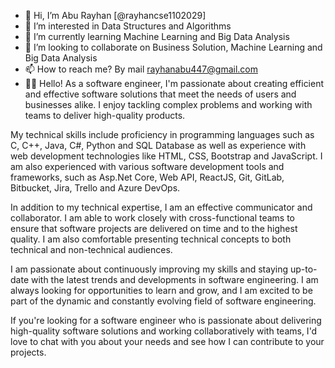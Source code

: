 - 👋 Hi, I’m Abu Rayhan [@rayhancse1102029]
- 👀 I’m interested in Data Structures and Algorithms
- 🌱 I’m currently learning Machine Learning and Big Data Analysis
- 💞️ I’m looking to collaborate on Business Solution, Machine Learning and Big Data Analysis
- 📫 How to reach me? By mail rayhanabu447@gmail.com
- 🧑‍💻 Hello! As a software engineer, I'm passionate about creating efficient and effective software solutions that meet the needs of users and businesses alike. I enjoy tackling complex problems and working with teams to deliver high-quality products.

My technical skills include proficiency in programming languages such as C, C++, Java, C#, Python and SQL Database as well as experience with web development technologies like HTML, CSS, Bootstrap and JavaScript. I am also experienced with various software development tools and frameworks, such as Asp.Net Core, Web API, ReactJS, Git, GitLab, Bitbucket, Jira, Trello and Azure DevOps.

In addition to my technical expertise, I am an effective communicator and collaborator. I am able to work closely with cross-functional teams to ensure that software projects are delivered on time and to the highest quality. I am also comfortable presenting technical concepts to both technical and non-technical audiences.

I am passionate about continuously improving my skills and staying up-to-date with the latest trends and developments in software engineering. I am always looking for opportunities to learn and grow, and I am excited to be part of the dynamic and constantly evolving field of software engineering.

If you're looking for a software engineer who is passionate about delivering high-quality software solutions and working collaboratively with teams, I'd love to chat with you about your needs and see how I can contribute to your projects.

